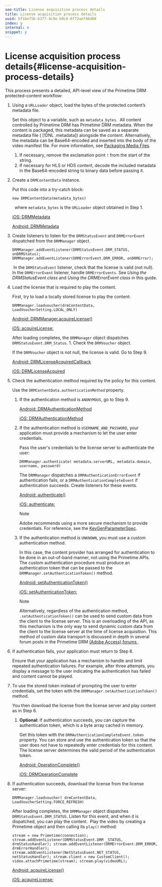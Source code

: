 ```yaml
---
seo-title: License acquisition process details
title: License acquisition process details
uuid: bf1bef5b-6377-4c9e-b9c6-0f72aef46d08
index: y
internal: n
snippet: y
---
```


# License acquisition process details{#license-acquisition-process-details}

This process presents a detailed, API-level view of the Primetime DRM protected-content workflow: 

1. Using a `URLLoader` object, load the bytes of the protected content’s metadata file.

   Set this object to a variable, such as `metadata_bytes`.  All content controlled by Primetime DRM has Primetime DRM metadata. When the content is packaged, this metadata can be saved as a separate metadata file ( [!DNL .metadata]) alongside the content. Alternatively, the metadata can be Base64-encoded and inserted into the body of the video manifest file. For more information, see [Packaging Media Files](http://help.adobe.com/en_US/primetime/drm/5.3/protecting_content/#concept-Packaging_media_files).
   1. If necessary, remove the exclamation point `!` from the start of the string.
   1. If necessary for HLS or HDS content, decode the included metadata in the Base64-encoded string to binary data before passing it.
1. Create a `DRMContentData` instance.

   Put this code into a try-catch block: 

   ```
   new DRMContentData(metadata_bytes)
   ```

     where `metadata_bytes` is the `URLLoader` object obtained in Step 1.

   [iOS: DRMMetadata](http://help.adobe.com/en_US/primetime/api/drm-apis/client/ios/interface_d_r_m_metadata.html)

   [Android: DRMMetadata](http://help.adobe.com/en_US/primetime/api/drm-apis/client/android/index.html)
1. Create listeners to listen for the `DRMStatusEvent` and `DRMErrorEvent` dispatched from the `DRMManager` object.

   ```
   DRMManager.addEventListener(DRMStatusEvent.DRM_STATUS, onDRMStatus);   DRMManager.addEventListener(DRMErrorEvent.DRM_ERROR, onDRMError);
   ```

    In the `DRMStatusEvent` listener, check that the license is valid (not null). In the `DRMErrorEvent` listener, handle `DRMErrorEvents`. See *Using the DRMStatusEvent class* and *Using the DRMErrorEvent class* in this guide.
1. Load the license that is required to play the content.

   First, try to load a locally stored license to play the content: 

   ```
   DRMManager.loadvoucher(drmContentData, LoadVoucherSetting.LOCAL_ONLY)
   ```

   [Android: DRMManager.acquireLicense()](http://help.adobe.com/en_US/primetime/api/drm-apis/client/android/com/adobe/ave/drm/DRMManager.html#acquireLicense(com.adobe.ave.drm.DRMMetadata,%20com.adobe.ave.drm.DRMAcquireLicenseSettings,%20com.adobe.ave.drm.DRMOperationErrorCallback,%20com.adobe.ave.drm.DRMLicenseAcquiredCallback))

   [iOS: acquireLicense:](http://help.adobe.com/en_US/primetime/api/drm-apis/client/ios/interface_d_r_m_manager.html#a52accb5ed5b49d6e5d91277d78279f1b)

   After loading completes, the `DRMManager` object dispatches `DRMStatusEvent.DRM_Status`. 1. Check the `DRMVoucher` object.

   If the `DRMVoucher` object is not null, the license is valid. Go to Step 9.

   [Android: DRMLicenseAcquiredCallback](http://help.adobe.com/en_US/primetime/api/drm-apis/client/android/com/adobe/ave/drm/DRMLicenseAcquiredCallback.html)

   [iOS: DRMLicenseAcquired](http://help.adobe.com/en_US/primetime/api/drm-apis/client/ios/_d_r_m_interface_8h.html#afe5a9e3a003f312ee268d9b00927fa6d)
1. Check the authentication method required by the policy for this content.

   Use the `DRMContentData.authenticationMethod` property.
   1. If the authentication method is `ANONYMOUS`, go to Step 9. 
   
      [Android: DRMAuthenticationMethod](http://help.adobe.com/en_US/primetime/api/drm-apis/client/android/index.html?com/adobe/ave/drm/DRMLicenseAcquiredCallback.html)   
   
      [iOS: DRMAuthenticationMethod](http://help.adobe.com/en_US/primetime/api/drm-apis/client/ios/_d_r_m_interface_8h.html#a2003f29af93898b52a4123c2dd92c457)   
   1. If the authentication method is `USERNAME_AND_PASSWORD`, your application must provide a mechanism to let the user enter credentials.
   
      Pass the user's credentials to the license server to authenticate the user:    
   
      ```   
      DRMManager.authenticate( metadata.serverURL, metadata.domain, username, password)
      ```   
   
      The `DRMManager` dispatches a `DRMAuthenticationErrorEvent` if authentication fails, or a `DRMAuthenticationCompleteEvent` if authentication succeeds. Create listeners for these events.   
   
      [Android: authenticate()](http://help.adobe.com/en_US/primetime/api/drm-apis/client/android/com/adobe/ave/drm/DRMManager.html#authenticate(com.adobe.ave.drm.DRMMetadata,%20java.lang.String,%20java.lang.String,%20java.lang.String,%20java.lang.String,%20com.adobe.ave.drm.DRMOperationErrorCallback,%20com.adobe.ave.drm.DRMAuthenticationCompleteCallback))   
   
      [iOS: authenticate:](http://help.adobe.com/en_US/primetime/api/drm-apis/client/ios/interface_d_r_m_manager.html#a169c1441f196a834094a8e0f5ecb4aca)

      >[!NOTE]
      >
      >Adobe recommends using a more secure mechanism to provide credentials. For reference, see the [KeyGenParameterSpec](https://developer.android.com/reference/android/security/keystore/KeyGenParameterSpec.html).

   1. If the authentication method is `UNKNOWN`, you must use a custom authentication method.
   
      In this case, the content provider has arranged for authentication to be done in an out-of-band manner, not using the Primetime APIs. The custom authentication procedure must produce an authentication token that can be passed to the `DRMManager.setAuthenticationToken()` method.   
   
      [Android: setAuthenticationToken()](http://help.adobe.com/en_US/primetime/api/drm-apis/client/android/com/adobe/ave/drm/DRMManager.html#setAuthenticationToken(com.adobe.ave.drm.DRMMetadata,%20java.lang.String,%20byte[],%20com.adobe.ave.drm.DRMOperationErrorCallback,%20com.adobe.ave.drm.DRMOperationCompleteCallback))   
   
      [iOS: setAuthenticationToken:](http://help.adobe.com/en_US/primetime/api/drm-apis/client/ios/interface_d_r_m_manager.html#a17884b5d9bcc5b0b39503f61140f9b09)

      >[!NOTE]
      >
      >Alternatively, regardless of the authentication method, `.setAuthenticationToken()` can be used to send custom data from the client to the license server. This is an overloading of the API, as this mechanism is the only way to send dynamic custom data from the client to the license server at the time of license acquisition. This method of custom data transport is discussed in depth in several forum posts in the Primetime DRM [  (Adobe Access) forums ](http://forums.adobe.com/community/adobe_access).

1. If authentication fails, your application must return to Step 6.

   Ensure that your application has a mechanism to handle and limit repeated authentication failures. For example, after three attempts, you display a message to the user indicating the authentication has failed and content cannot be played.
1. To use the stored token instead of prompting the user to enter credentials, set the token with the `DRMManager.setAuthenticationToken()` method.

   You then download the license from the license server and play content as in Step 6.
   1. **Optional:** If authentication succeeds, you can capture the authentication token, which is a byte array cached in memory.
   
      Get this token with the `DRMAuthenticationCompleteEvent.token` property. You can store and use the authentication token so that the user does not have to repeatedly enter credentials for this content. The license server determines the valid period of the authentication token.   
   
      [Android: OperationComplete()](http://help.adobe.com/en_US/primetime/api/drm-apis/client/android/com/adobe/ave/drm/DRMOperationCompleteCallback.html)   
   
      [iOS: DRMOperationComplete](http://help.adobe.com/en_US/primetime/api/drm-apis/client/ios/_d_r_m_interface_8h.html#a5f2392ec6661b51bf7b0df71cd514731)   
1. If authentication succeeds, download the license from the license server:

   ```
   DRMManager.loadvoucher( drmContentData, LoadVoucherSetting.FORCE_REFRESH) 
   ```

   After loading completes, the `DRMManager` object dispatches `DRMStatusEvent.DRM_STATUS`. Listen for this event, and when it is dispatched, you can play the content.  Play the video by creating a Primetime object and then calling its `play()` method: 

   ```
   stream = new Primetime(connection); stream.addEventListener(DRMStatusEvent.DRM _STATUS, drmStatusHandler); stream.addEventListener(DRMErrorEvent.DRM_ERROR, drmErrorHandler); stream.addEventListener(NetStatusEvent.NET_STATUS, netStatusHandler); stream.client = new CustomClient(); video.attachPrimetime(stream); stream.play(videoURL);
   ```

   [Android: acquireLicense()](http://help.adobe.com/en_US/primetime/api/drm-apis/client/android/com/adobe/ave/drm/DRMManager.html#acquireLicense(com.adobe.ave.drm.DRMMetadata,%20com.adobe.ave.drm.DRMAcquireLicenseSettings,%20com.adobe.ave.drm.DRMOperationErrorCallback,%20com.adobe.ave.drm.DRMLicenseAcquiredCallback))

   [iOS: acquireLicense:](http://help.adobe.com/en_US/primetime/api/drm-apis/client/ios/interface_d_r_m_manager.html#a52accb5ed5b49d6e5d91277d78279f1b)
